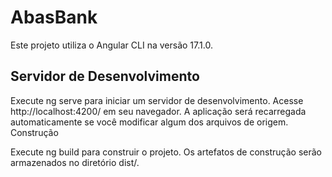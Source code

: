 # AbasBank

Este projeto utiliza o Angular CLI na versão 17.1.0.

## Servidor de Desenvolvimento

Execute ng serve para iniciar um servidor de desenvolvimento. Acesse http://localhost:4200/ em seu navegador. A aplicação será recarregada automaticamente se você modificar algum dos arquivos de origem.
Construção

Execute ng build para construir o projeto. Os artefatos de construção serão armazenados no diretório dist/.

